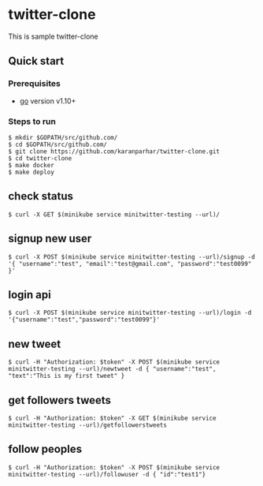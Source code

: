 # twitter-clone

This is sample twitter-clone

## Quick start

### Prerequisites
- [go](https://golang.org/dl/) version v1.10+

### Steps to run

```
$ mkdir $GOPATH/src/github.com/
$ cd $GOPATH/src/github.com/
$ git clone https://github.com/karanparhar/twitter-clone.git
$ cd twitter-clone
$ make docker
$ make deploy
```

## check status
```
$ curl -X GET $(minikube service minitwitter-testing --url)/

```
## signup new user
```
$ curl -X POST $(minikube service minitwitter-testing --url)/signup -d '{ "username":"test", "email":"test@gmail.com", "password":"test0099" }'
```

## login api
```
$ curl -X POST $(minikube service minitwitter-testing --url)/login -d '{"username":"test","password":"test0099"}'
```

## new tweet
```
$ curl -H "Authorization: $token" -X POST $(minikube service minitwitter-testing --url)/newtweet -d { "username":"test", "text":"This is my first tweet" }
```

## get followers tweets
```
$ curl -H "Authorization: $token" -X GET $(minikube service minitwitter-testing --url)/getfollowerstweets
```
## follow peoples
```
$ curl -H "Authorization: $token" -X POST $(minikube service minitwitter-testing --url)/followuser -d { "id":"test1"}
```





